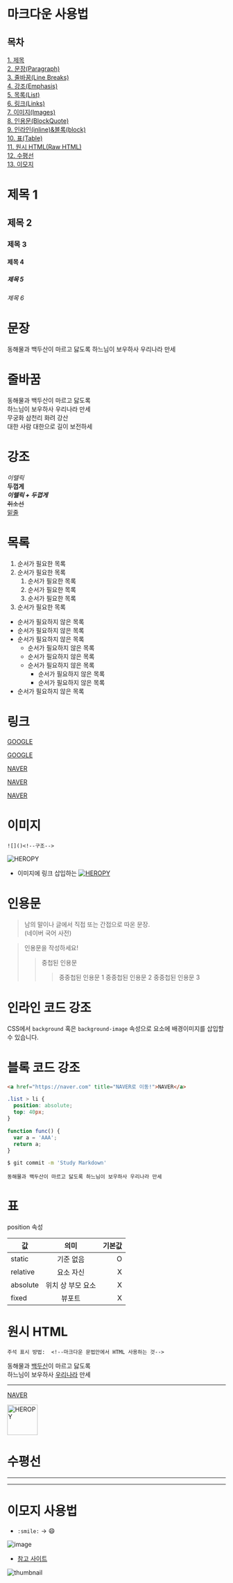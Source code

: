 # 마크다운 사용법
## 목차
[1. 제목](#제목-1)  
[2. 문장(Paragraph)](#문장)  
[3. 줄바꿈(Line Breaks)](#줄바꿈)  
[4. 강조(Emphasis)](#강조)  
[5. 목록(List)](#목록)  
[6. 링크(Links)](#링크)  
[7. 이미지(Images)](#이미지)  
[8. 인용문(BlockQuote)](#인용문)  
[9. 인라인(inline)&블록(block)](#인라인-코드-강조)  
[10. 표(Table)](#표)  
[11. 원시 HTML(Raw HTML)](#원시-HTML)  
[12. 수평선](#수평선)  
[13. 이모지](#이모지-사용법)  

# 제목 1
## 제목 2
### 제목 3 
#### 제목 4
##### 제목 5
###### 제목 6 

# 문장

동해물과 백두산이 마르고 닳도록
하느님이 보우하사 우리나라 만세

# 줄바꿈
<!-- 띄어쓰기 두 번  -->
동해물과 백두산이 마르고 닳도록  
하느님이 보우하사 우리나라 만세  
무궁화 삼천리 화려 강산 <br/>
대한 사람 대한으로 길이 보전하세

# 강조

_이텔릭_  
**두껍게**  
**_이텔릭 + 두껍게_**  
~~취소선~~  
<u>밑줄</u>

# 목록

1. 순서가 필요한 목록
1. 순서가 필요한 목록
    1. 순서가 필요한 목록 <!--들여쓰기 두 번-->
    1. 순서가 필요한 목록
    1. 순서가 필요한 목록
1. 순서가 필요한 목록

- 순서가 필요하지 않은 목록
- 순서가 필요하지 않은 목록
- 순서가 필요하지 않은 목록
    - 순서가 필요하지 않은 목록
    - 순서가 필요하지 않은 목록
    - 순서가 필요하지 않은 목록
        - 순서가 필요하지 않은 목록
        - 순서가 필요하지 않은 목록
- 순서가 필요하지 않은 목록

# 링크

<a href="https://google.com">GOOGLE</a>

[GOOGLE](https://google.com)

<a href="https://naver.com" title="NAVER로 이동!">NAVER</a>

[NAVER](https://naver.com "NAVER로 이동!")

<a href="https://naver.com" title="NAVER로 이동!"
   target="_blank">NAVER</a>  <!--새 탭으로 열기 기능, 마크다운에는 없음-->

# 이미지
`![]()<!--구조-->`
  
![HEROPY](https://cdn.pixabay.com/photo/2016/11/23/13/48/beach-1852945_960_720.jpg) <!--이미지는 맨 앞에 느낌표!!-->

- 이미지에 링크 삽입하는 
[![HEROPY](https://heropy.blog/css/images/logo.png)](https://heropy.blog/) <!--이미지에 링크 삽입-->

# 인용문

> 남의 말이나 글에서 직접 또는 간접으로 따온 문장.  
> (네이버 국어 사전)

> 인용문을 작성하세요!
>> 중첩된 인용문
>>> 중중첩된 인용문 1
>>> 중중첩된 인용문 2
>>> 중중첩된 인용문 3

# 인라인 코드 강조
<!--백틱 사용-->
CSS에서 `background` 혹은 `background-image` 속성으로 요소에 배경이미지를 삽입할 수 있습니다.

# 블록 코드 강조
<!--백틱 3번 + 문법 이름-->
```html
<a href="https://naver.com" title="NAVER로 이동!">NAVER</a>
```

```css
.list > li {
  position: absolute;
  top: 40px;
}
```
```javascript
function func() {
  var a = 'AAA';
  return a;
}
```

```bash
$ git commit -m 'Study Markdown'
```

```plaintext
동해물과 백두산이 마르고 닳도록 하느님이 보우하사 우리나라 만세
```

# 표

position 속성
<!-- '--|--|--' 표의 머리와 몸통 분리, 왼쪽, 가운데, 오른쪽 정렬 조정 -->

값 | 의미 | 기본값 
--|:--:|--:              
static | 기준 없음 | O
relative | 요소 자신 | X 
absolute | 위치 상 부모 요소 | X
fixed | 뷰포트 | X

# 원시 HTML
`주석 표시 방법:  <!--마크다운 문법안에서 HTML 사용하는 것-->`

동해물과 <u>백두산</u>이 마르고 닳도록<br/>
하느님이 보우하사 <span style="text-decoration: underline;">우리나라</span> 만세 

<!--마크다운에 지원되지 않는 기능이라서 HTML 사용-->
---

<a href="https://naver.com" title="NAVER로 이동!">NAVER</a>

<img width="70" src="https://heropy.blog/css/images/logo.png" alt="HEROPY">

# 수평선

---

***

# 이모지 사용법
- `:smile:` -> :smile:
  
![image](https://user-images.githubusercontent.com/78733700/191871039-5c8397dd-10ca-41c5-b3ef-4f383743d66e.png)
- [참고 사이트](https://www.webfx.com/tools/emoji-cheat-sheet/)


![thumbnail](https://github.com/LeeJoEun-01/markdown-practice/assets/78733700/de0c64e7-9350-4f75-9351-365523702b5f)

